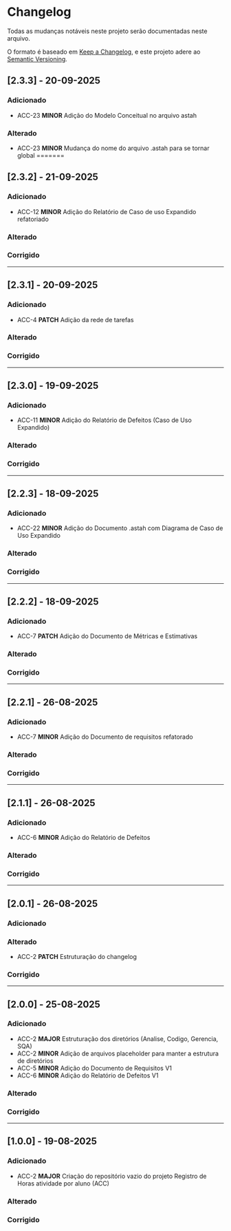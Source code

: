 # Changelog

Todas as mudanças notáveis neste projeto serão documentadas neste arquivo.

O formato é baseado em [Keep a Changelog](https://keepachangelog.com/en/1.0.0/),
e este projeto adere ao [Semantic Versioning](https://semver.org/spec/v2.0.0.html).

## [2.3.3] - 20-09-2025

### Adicionado
- ACC-23 **MINOR** Adição do Modelo Conceitual no arquivo astah

### Alterado
- ACC-23 **MINOR** Mudança do nome do arquivo .astah para se tornar global
=======
## [2.3.2] - 21-09-2025

### Adicionado
- ACC-12 **MINOR** Adição do Relatório de Caso de uso Expandido refatoriado

### Alterado

### Corrigido

---

## [2.3.1] - 20-09-2025

### Adicionado
- ACC-4 **PATCH** Adição da rede de tarefas

### Alterado

### Corrigido

---

## [2.3.0] - 19-09-2025

### Adicionado
- ACC-11 **MINOR** Adição do Relatório de Defeitos (Caso de Uso Expandido)

### Alterado

### Corrigido

---

## [2.2.3] - 18-09-2025

### Adicionado
- ACC-22 **MINOR** Adição do Documento .astah com Diagrama de Caso de Uso Expandido

### Alterado

### Corrigido

---

## [2.2.2] - 18-09-2025

### Adicionado
- ACC-7 **PATCH** Adição do Documento de Métricas e Estimativas

### Alterado

### Corrigido

---

## [2.2.1] - 26-08-2025

### Adicionado
- ACC-7 **MINOR** Adição do Documento de requisitos refatorado

### Alterado

### Corrigido

---

## [2.1.1] - 26-08-2025

### Adicionado
- ACC-6 **MINOR** Adição do Relatório de Defeitos

### Alterado

### Corrigido

---

## [2.0.1] - 26-08-2025

### Adicionado

### Alterado
- ACC-2 **PATCH** Estruturação do changelog

### Corrigido

---

## [2.0.0] - 25-08-2025

### Adicionado
- ACC-2 **MAJOR** Estruturação dos diretórios (Analise, Codigo, Gerencia, SQA)
- ACC-2 **MINOR** Adição de arquivos placeholder para manter a estrutura de diretórios
- ACC-5 **MINOR** Adição do Documento de Requisitos V1
- ACC-6 **MINOR** Adição do Relatório de Defeitos V1

### Alterado

### Corrigido

---

## [1.0.0] - 19-08-2025

### Adicionado
- ACC-2 **MAJOR** Criação do repositório vazio do projeto Registro de Horas atividade por aluno (ACC)

### Alterado

### Corrigido




